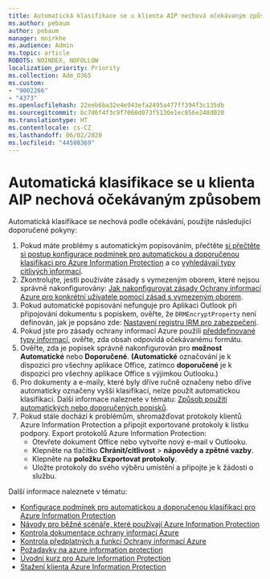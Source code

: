 ```yaml
---
title: Automatická klasifikace se u klienta AIP nechová očekávaným způsobem
ms.author: pebaum
author: pebaum
manager: mnirkhe
ms.audience: Admin
ms.topic: article
ROBOTS: NOINDEX, NOFOLLOW
localization_priority: Priority
ms.collection: Adm_O365
ms.custom:
- "9002266"
- "4373"
ms.openlocfilehash: 22eeb6ba32e4e943efa2495a477ff394f3c135db
ms.sourcegitcommit: bc7d6f4f3c9f7060d073f5130e1ec856e248d020
ms.translationtype: HT
ms.contentlocale: cs-CZ
ms.lasthandoff: 06/02/2020
ms.locfileid: "44508369"
---
```

# <a name="automatic-classification-not-behaving-as-expected-with-the-aip-client"></a>Automatická klasifikace se u klienta AIP nechová očekávaným způsobem

Automatická klasifikace se nechová podle očekávání, použijte následující doporučené pokyny:

1. Pokud máte problémy s automatickým popisováním, přečtěte [si přečtěte si postup konfigurace podmínek pro automatickou a doporučenou klasifikaci pro Azure Information Protection](https://docs.microsoft.com/azure/information-protection/configure-policy-classification) a co [vyhledávají typy citlivých informací](https://docs.microsoft.com/microsoft-365/compliance/sensitive-information-type-entity-definitions).
2. Zkontrolujte, jestli používáte zásady s vymezeným oborem, které nejsou správně nakonfigurovány: [Jak nakonfigurovat zásady Ochrany informací Azure pro konkrétní uživatele pomocí zásad s vymezeným oborem](https://docs.microsoft.com/azure/information-protection/configure-policy-scope).
3. Pokud automatické popisování nefunguje pro Aplikaci Outlook při připojování dokumentu s popiskem, ověřte, že `DRMEncryptProperty` není definován, jak je popsáno zde: [Nastavení registru IRM pro zabezpečení](https://docs.microsoft.com/deployoffice/security/protect-sensitive-messages-and-documents-by-using-irm-in-office#office-2016-irm-registry-key-options).
4. Pokud jste pro zásady ochrany informací Azure použili [předdefinované typy informací,](https://support.office.com/article/What-the-sensitive-information-types-look-for-fd505979-76be-4d9f-b459-abef3fc9e86b) ověřte, zda obsah odpovídá očekávanému formátu.
5. Ověřte, zda je popisek správně nakonfigurován pro **možnost Automatické** nebo **Doporučené**. **(Automatické** označování je k dispozici pro všechny aplikace Office, zatímco **doporučené** je k dispozici pro všechny aplikace Office s výjimkou Outlooku.)
6. Pro dokumenty a e-maily, které byly dříve ručně označeny nebo dříve automaticky označeny vyšší klasifikací, nelze použít automatickou klasifikaci.  Další informace naleznete v tématu: [Způsob použití automatických nebo doporučených popisků](https://docs.microsoft.com/azure/information-protection/configure-policy-classification#how-automatic-or-recommended-labels-are-applied).
7. Pokud stále dochází k problémům, shromažďovat protokoly klientů Azure Information Protection a připojit exportované protokoly k lístku podpory. Export protokolů Azure Information Protection:
    - Otevřete dokument Office nebo vytvořte nový e-mail v Outlooku.
    - Klepněte na tlačítko **Chránit/citlivost**  >  **nápovědy a zpětné vazby**.
    - Klepněte na **položku Exportovat protokoly**.
    - Uložte protokoly do svého výběru umístění a připojte je k žádosti o službu.

Další informace naleznete v tématu:

- [Konfigurace podmínek pro automatickou a doporučenou klasifikaci pro Azure Information Protection](https://docs.microsoft.com/azure/information-protection/configure-policy-classification)
- [Návody pro běžné scénáře, které používají Azure Information Protection](https://docs.microsoft.com/azure/information-protection/how-to-guides)
- [Kontrola dokumentace ochrany informací Azure](https://docs.microsoft.com/azure/information-protection/what-is-information-protection)
- [Kontrola předplatných a funkcí Ochrany informací Azure](https://azure.microsoft.com/pricing/details/information-protection)
- [Požadavky na azure information protection](https://docs.microsoft.com/azure/information-protection/get-started/requirements)
- [Úvodní kurz pro Azure Information Protection](https://docs.microsoft.com/azure/information-protection/get-started/infoprotect-quick-start-tutorial)
- [Stažení klienta Azure Information Protection](https://www.microsoft.com/download/details.aspx?id=53018)
